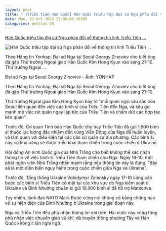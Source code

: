 ```yaml
---
layout: post
title: " [Triều tiền Hàn Quốc] Hàn Quốc triệu tập đại sứ Nga phản đối về thông tin lính Triều Tiên ..."
date: Mon, 21 Oct 2024 22:00:00 +0700
categories: entries VN
---
```

[Hàn Quốc triệu tập đại sứ Nga phản đối về thông tin lính Triều Tiên ...](https://tuoitre.vn/han-quoc-trieu-tap-dai-su-nga-phan-doi-ve-thong-tin-linh-trieu-tien-den-nga-20241021134638048.htm)

![Hàn Quốc triệu tập đại sứ Nga phản đối về thông tin lính Triều Tiên ...](https://cdn1.tuoitre.vn/thumb_w/1200/471584752817336320/2024/10/21/georgy-zinoviev-17294930855731603460505-0-0-1028-1964-crop-17294931599311129988167.png)

Theo Hãng tin Yonhap, Đại sứ Nga tại Seoul Georgy Zinoviev cho biết ông đã gặp Thứ trưởng Ngoại giao Hàn Quốc Kim Hong Kyun vào sáng 21-10. Thứ trưởng Ngoại ...

Đại sứ Nga tại Seoul Georgy Zinoviev - Ảnh: YONHAP

Theo Hãng tin Yonhap, Đại sứ Nga tại Seoul Georgy Zinoviev cho biết ông đã gặp Thứ trưởng Ngoại giao Hàn Quốc Kim Hong Kyun vào sáng 21-10.

Thứ trưởng Ngoại giao Kim Hong Kyun bày tỏ "mối quan ngại sâu sắc của Seoul liên quan đến việc các binh sĩ của Triều Tiên đến Nga, và kêu gọi mạnh mẽ việc rút quân ngay lập tức của Triều Tiên và chấm dứt các hợp tác liên quan".

Trước đó, Cơ quan Tình báo Hàn Quốc cho hay Triều Tiên đã gửi 1.500 binh sĩ thuộc lực lượng đặc nhiệm đến vùng Viễn Đông của Nga để huấn luyện, và làm quen với điều kiện tại các căn cứ quân sự địa phương. Các binh sĩ này có khả năng sẽ được triển khai tham chiến trong cuộc chiến ở Ukraine.

Hội đồng An ninh Quốc gia của Nhà Trắng cho biết không thể xác nhận thông tin về việc binh sĩ Triều Tiên tham chiến cho Nga. Ngày 18-10, một phát ngôn viên Nhà Trắng nhấn mạnh rằng nếu thông tin này là đúng, "đây sẽ là một diễn biến nguy hiểm trong cuộc chiến giữa Nga và Ukraine".

Trước đó, Tổng thống Ukraine Volodymyr Zelensky ngày 17-10 cũng cáo buộc các binh sĩ Triều Tiên có mặt tại các khu vực do Nga kiểm soát ở Ukraine và Bình Nhưỡng chuẩn bị gửi 10.000 binh sĩ để hỗ trợ Matxcơva.

Tuy nhiên, lãnh đạo NATO Mark Rutte cũng nói không có bằng chứng nào về sự hiện diện của Bình Nhưỡng ở Ukraine trong giai đoạn này.

Nga và Triều Tiên đều phủ nhận thông tin nói trên. Hai nước này cũng từng phủ nhận việc chuyển giao vũ khí, dù truyền thông phương Tây và Hàn Quốc không ít lần nghi ngờ.

